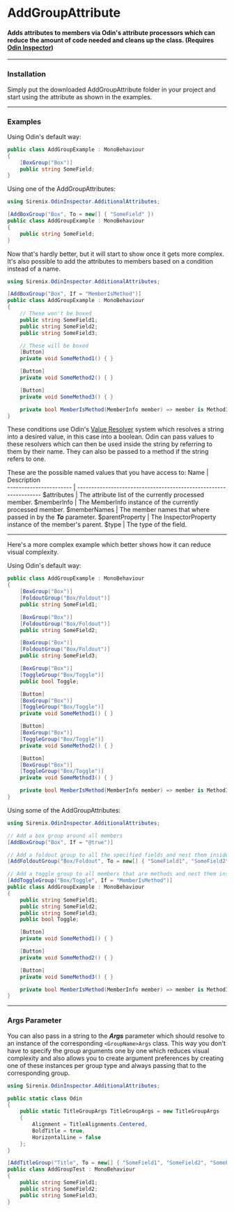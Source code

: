 # AddGroupAttribute

#### Adds attributes to members via Odin's attribute processors which can reduce the amount of code needed and cleans up the class. (Requires [Odin Inspector])

---

### Installation
Simply put the downloaded AddGroupAttribute folder in your project and start using the attribute as shown in the examples.

---

### Examples
Using Odin's default way:
```csharp
public class AddGroupExample : MonoBehaviour
{
    [BoxGroup("Box")]
    public string SomeField;
}
```
Using one of the AddGroupAttributes:
```csharp
using Sirenix.OdinInspector.AdditionalAttributes;

[AddBoxGroup("Box", To = new[] { "SomeField" })
public class AddGroupExample : MonoBehaviour
{
    public string SomeField;
}
```
Now that's hardly better, but it will start to show once it gets more complex.
It's also possible to add the attributes to members based on a condition instead of a name.
```csharp
using Sirenix.OdinInspector.AdditionalAttributes;

[AddBoxGroup("Box", If = "MemberIsMethod")]
public class AddGroupExample : MonoBehaviour
{
    // These won't be boxed
    public string SomeField1;
    public string SomeField2;
    public string SomeField3;

    // These will be boxed
    [Button]
    private void SomeMethod1() { }

    [Button]
    private void SomeMethod2() { }

    [Button]
    private void SomeMethod3() { }

    private bool MemberIsMethod(MemberInfo member) => member is MethodInfo;
}
```
These conditions use Odin's [Value Resolver] system which resolves a string into a desired value, in this case into a boolean.
Odin can pass values to these resolvers which can then be used inside the string by referring to them by their name.
They can also be passed to a method if the string refers to one.

These are the possible named values that you have access to:
Name                    | Description                                                                                    
----------------------- | -----------------------------------------------------------------
$attributes             | The attribute list of the currently processed member.
$memberInfo             | The MemberInfo instance of the currently processed member.
$memberNames            | The member names that where passed in by the **_To_** parameter.
$parentProperty         | The InspectorProperty instance of the member's parent.
$type                   | The type of the field.

---

Here's a more complex example which better shows how it can reduce visual complexity.

Using Odin's default way:
```csharp
public class AddGroupExample : MonoBehaviour
{
    [BoxGroup("Box")]
    [FoldoutGroup("Box/Foldout")]
    public string SomeField1;

    [BoxGroup("Box")]
    [FoldoutGroup("Box/Foldout")]
    public string SomeField2;

    [BoxGroup("Box")]
    [FoldoutGroup("Box/Foldout")]
    public string SomeField3;

    [BoxGroup("Box")]
    [ToggleGroup("Box/Toggle")]
    public bool Toggle;

    [Button]
    [BoxGroup("Box")]
    [ToggleGroup("Box/Toggle")]
    private void SomeMethod1() { }

    [Button]
    [BoxGroup("Box")]
    [ToggleGroup("Box/Toggle")]
    private void SomeMethod2() { }

    [Button]
    [BoxGroup("Box")]
    [ToggleGroup("Box/Toggle")]
    private void SomeMethod3() { }

    private bool MemberIsMethod(MemberInfo member) => member is MethodInfo;
}
```

Using some of the AddGroupAttributes:
```csharp
using Sirenix.OdinInspector.AdditionalAttributes;

// Add a box group around all members
[AddBoxGroup("Box", If = "@true")]

// Add a foldout group to all the specified fields and nest them inside the previous box group.
[AddFoldoutGroup("Box/Foldout", To = new[] { "SomeField1", "SomeField2", "SomeField3" })] 

// Add a toggle group to all members that are methods and nest them inside the previous groups.
[AddToggleGroup("Box/Toggle", If = "MemberIsMethod")]
public class AddGroupExample : MonoBehaviour
{
    public string SomeField1;
    public string SomeField2;
    public string SomeField3;
    public bool Toggle;

    [Button]
    private void SomeMethod1() { }

    [Button]
    private void SomeMethod2() { }

    [Button]
    private void SomeMethod3() { }

    private bool MemberIsMethod(MemberInfo member) => member is MethodInfo;
}
```

---
### Args Parameter
You can also pass in a string to the **_Args_** parameter which should resolve to an instance of the corresponding `<GroupName>Args` class.
This way you don't have to specify the group arguments one by one which reduces visual complexity and also allows you to create argument preferences by
creating one of these instances per group type and always passing that to the corresponding group.
```csharp
using Sirenix.OdinInspector.AdditionalAttributes;

public static class Odin
{
    public static TitleGroupArgs TitleGroupArgs = new TitleGroupArgs
    {
        Alignment = TitleAlignments.Centered,
        BoldTitle = true,
        HorizontalLine = false
    };
}

[AddTitleGroup("Title", To = new[] { "SomeField1", "SomeField2", "SomeField3" }, Args = "@Odin.TitleGroupArgs")]
public class AddGroupTest : MonoBehaviour
{
    public string SomeField1;
    public string SomeField2;
    public string SomeField3;
}
```

[Odin Inspector]: https://odininspector.com/
[Value Resolver]: https://odininspector.com/tutorials/value-and-action-resolvers/using-value-resolvers
